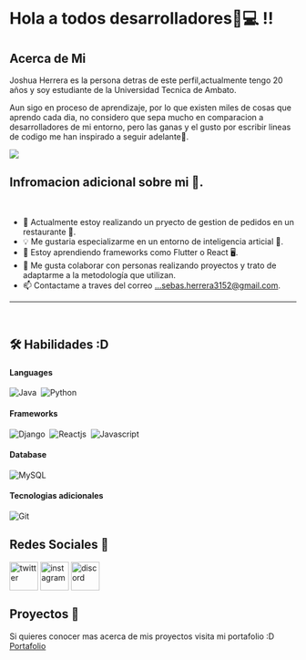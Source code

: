 # Hola a todos desarrolladores🦾💻 !! 

## Acerca de Mi
Joshua Herrera es la persona detras de este perfil,actualmente tengo 20 años y soy estudiante de la Universidad Tecnica de Ambato.

 
Aun sigo en proceso de aprendizaje, por lo que existen miles de cosas que aprendo cada dia, no considero que sepa mucho en comparacion a desarrolladores de mi entorno, pero las ganas y el gusto por escribir lineas de codigo me han inspirado a seguir adelante💪. 

<img src="https://user-images.githubusercontent.com/73097560/115834477-dbab4500-a447-11eb-908a-139a6edaec5c.gif">


## Infromacion adicional sobre mi 🤖.

</br>

- 🔧 Actualmente estoy realizando un pryecto de gestion de pedidos en un restaurante 🍜.
- 💡 Me gustaria especializarme en un entorno de inteligencia articial 🤖.
- 📖 Estoy aprendiendo frameworks como Flutter o React 🖥️.
- 👥 Me gusta colaborar con personas realizando proyectos y trato de adaptarme a la metodología que utilizan.
- 📫 Contactame a traves del correo ...sebas.herrera3152@gmail.com.

<hr>

</br>
     
## 🛠️ Habilidades :D

#### Languages

![Java](https://img.shields.io/badge/Java-%23150458.svg?style=flat&logo=java&logoColor=orange)&nbsp;
![Python](https://img.shields.io/badge/python-%23150458.svg?style=flat&logo=java&logoColor=orange)&nbsp;
#### Frameworks
![Django](https://img.shields.io/badge/Django-092E20?style=flat&logo=django&logoColor=white)&nbsp;
![Reactjs](https://img.shields.io/badge/React-20232A?style=flat&logo=react&logoColor=61DAFB)&nbsp;
![Javascript](https://img.shields.io/badge/JavaScript-F7DF1E?style=flat&logo=javascript&logoColor=black)&nbsp;

#### Database
![MySQL](https://img.shields.io/badge/MySQL-00000F?style=flat&logo=mysql&logoColor=white)&nbsp;

#### Tecnologias adicionales

![Git](https://img.shields.io/badge/-Git-05122A?style=flat&logo=git)&nbsp;
     
## Redes Sociales 📱
<p align="center">

<a href="https://twitter.com/1010nishant" target="blank"><img align="center" src="https://user-images.githubusercontent.com/88904952/234980676-61bfb021-ecc8-48f7-88e6-34c1b06c4a58.png" alt="twitter" height="50" width="50" /></a> 
<a href="https://www.instagram.com/jsebastian_herrera10/" target="blank"><img align="center" src="https://user-images.githubusercontent.com/88904952/234981169-2dd1e58f-4b7e-468c-8213-034ba62156c3.png" alt="instagram" height="50" width="50" /></a>
<a href="https://discord.gg/UjwKkJsXsf" target="blank"><img align="center" src="https://user-images.githubusercontent.com/88904952/234982627-019fd336-6248-453c-9b05-97c13fd1d207.png" alt="discord" height="50" width="50" /></a>

## Proyectos 📱
Si quieres conocer mas acerca de mis proyectos visita mi portafolio :D
<a href="https://gokochas10.github.io/WebPage/index.html">Portafolio</a>

  

